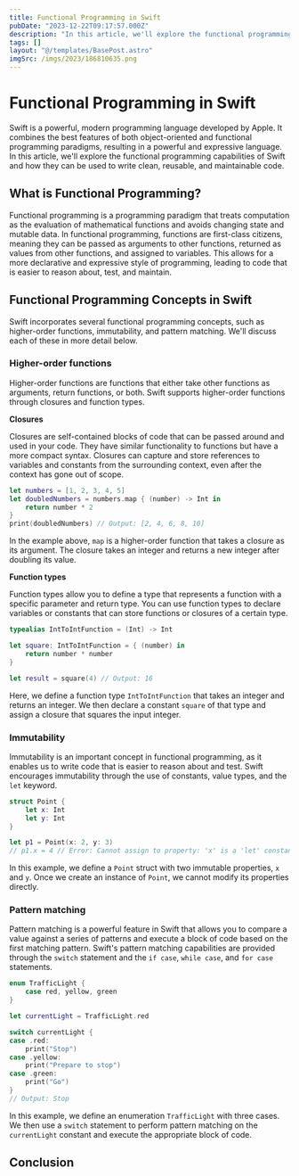 ```yaml
---
title: Functional Programming in Swift
pubDate: "2023-12-22T09:17:57.000Z"
description: "In this article, we'll explore the functional programming capabilities of Swift and how they can be used to write clean, reusable, and maintainable code"
tags: []
layout: "@/templates/BasePost.astro"
imgSrc: /imgs/2023/186810635.png
---
```

# Functional Programming in Swift

Swift is a powerful, modern programming language developed by Apple. It combines the best features of both object-oriented and functional programming paradigms, resulting in a powerful and expressive language. In this article, we'll explore the functional programming capabilities of Swift and how they can be used to write clean, reusable, and maintainable code.

## What is Functional Programming?

Functional programming is a programming paradigm that treats computation as the evaluation of mathematical functions and avoids changing state and mutable data. In functional programming, functions are first-class citizens, meaning they can be passed as arguments to other functions, returned as values from other functions, and assigned to variables. This allows for a more declarative and expressive style of programming, leading to code that is easier to reason about, test, and maintain.

## Functional Programming Concepts in Swift

Swift incorporates several functional programming concepts, such as higher-order functions, immutability, and pattern matching. We'll discuss each of these in more detail below.

### Higher-order functions

Higher-order functions are functions that either take other functions as arguments, return functions, or both. Swift supports higher-order functions through closures and function types.

**Closures**

Closures are self-contained blocks of code that can be passed around and used in your code. They have similar functionality to functions but have a more compact syntax. Closures can capture and store references to variables and constants from the surrounding context, even after the context has gone out of scope.

```swift
let numbers = [1, 2, 3, 4, 5]
let doubledNumbers = numbers.map { (number) -> Int in
    return number * 2
}
print(doubledNumbers) // Output: [2, 4, 6, 8, 10]
```

In the example above, `map` is a higher-order function that takes a closure as its argument. The closure takes an integer and returns a new integer after doubling its value.

**Function types**

Function types allow you to define a type that represents a function with a specific parameter and return type. You can use function types to declare variables or constants that can store functions or closures of a certain type.

```swift
typealias IntToIntFunction = (Int) -> Int

let square: IntToIntFunction = { (number) in
    return number * number
}

let result = square(4) // Output: 16
```

Here, we define a function type `IntToIntFunction` that takes an integer and returns an integer. We then declare a constant `square` of that type and assign a closure that squares the input integer.

### Immutability

Immutability is an important concept in functional programming, as it enables us to write code that is easier to reason about and test. Swift encourages immutability through the use of constants, value types, and the `let` keyword.

```swift
struct Point {
    let x: Int
    let y: Int
}

let p1 = Point(x: 2, y: 3)
// p1.x = 4 // Error: Cannot assign to property: 'x' is a 'let' constant
```

In this example, we define a `Point` struct with two immutable properties, `x` and `y`. Once we create an instance of `Point`, we cannot modify its properties directly.

### Pattern matching

Pattern matching is a powerful feature in Swift that allows you to compare a value against a series of patterns and execute a block of code based on the first matching pattern. Swift's pattern matching capabilities are provided through the `switch` statement and the `if case`, `while case`, and `for case` statements.

```swift
enum TrafficLight {
    case red, yellow, green
}

let currentLight = TrafficLight.red

switch currentLight {
case .red:
    print("Stop")
case .yellow:
    print("Prepare to stop")
case .green:
    print("Go")
}
// Output: Stop
```

In this example, we define an enumeration `TrafficLight` with three cases. We then use a `switch` statement to perform pattern matching on the `currentLight` constant and execute the appropriate block of code.

## Conclusion

